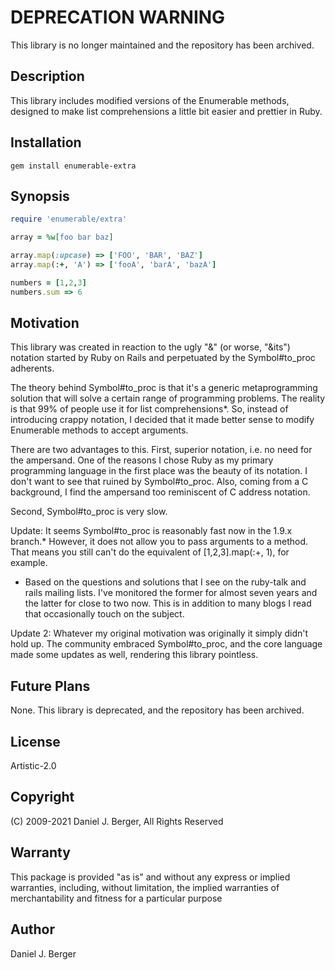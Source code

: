 # DEPRECATION WARNING
This library is no longer maintained and the repository has been archived.

## Description
This library includes modified versions of the Enumerable methods, designed
to make list comprehensions a little bit easier and prettier in Ruby.

## Installation
`gem install enumerable-extra`

## Synopsis
```ruby
require 'enumerable/extra'

array = %w[foo bar baz]

array.map(:upcase) => ['FOO', 'BAR', 'BAZ']
array.map(:+, 'A') => ['fooA', 'barA', 'bazA']

numbers = [1,2,3]
numbers.sum => 6
```

## Motivation
This library was created in reaction to the ugly "&" (or worse, "&its")
notation started by Ruby on Rails and perpetuated by the Symbol#to_proc
adherents.

The theory behind Symbol#to_proc is that it's a generic metaprogramming
solution that will solve a certain range of programming problems. The
reality is that 99% of people use it for list comprehensions*. So, instead
of introducing crappy notation, I decided that it made better sense to
modify Enumerable methods to accept arguments.

There are two advantages to this. First, superior notation, i.e. no need
for the ampersand. One of the reasons I chose Ruby as my primary programming
language in the first place was the beauty of its notation. I don't want
to see that ruined by Symbol#to_proc. Also, coming from a C background, I
find the ampersand too reminiscent of C address notation.

Second, Symbol#to_proc is very slow.
 
Update: It seems Symbol#to_proc is reasonably fast now in the 1.9.x branch.*
However, it does not allow you to pass arguments to a method. That means
you still can't do the equivalent of [1,2,3].map(:+, 1), for example.

* Based on the questions and solutions that I see on the ruby-talk and rails
  mailing lists. I've monitored the former for almost seven years and the
  latter for close to two now. This is in addition to many blogs I read that
  occasionally touch on the subject.

Update 2: Whatever my original motivation was originally it simply didn't hold
up. The community embraced Symbol#to_proc, and the core language made some
updates as well, rendering this library pointless.

## Future Plans
None. This library is deprecated, and the repository has been archived.

## License
Artistic-2.0

## Copyright
(C) 2009-2021 Daniel J. Berger, All Rights Reserved

## Warranty
This package is provided "as is" and without any express or
implied warranties, including, without limitation, the implied
warranties of merchantability and fitness for a particular purpose

## Author
Daniel J. Berger
